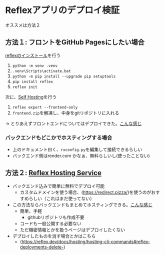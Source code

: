 # Reflexアプリのデプロイ検証

オススメは方法２

## 方法１: フロントをGitHub Pagesにしたい場合
[reflexのインストール](https://reflex.dev/docs/getting-started/installation/)を行う
1. `python -m venv .venv`
1. `.venv\Scripts\activate.bat`
1. `python -m pip install --upgrade pip setuptools`
1. `pip install reflex`
1. `reflex init`

次に、[Self Hosting](https://reflex.dev/docs/hosting/self-hosting/)を行う
1. `reflex export --frontend-only`
1. `frontend.zip`を解凍し、中身をgitリポジトリに入れる

-> とりあえずフロントエンドについてはデプロイできた。[こんな感じ](https://kensuke-iritani.github.io/)

### バックエンドもどこかでホスティングする場合
- 上のドキュメント曰く、`rxconfig.py`を編集して接続できるらしい
- バックエンド側はrender.com かなぁ、無料らしいし(使ったことない)


## 方法２: [Reflex Hosting Service](https://reflex.dev/docs/hosting/deploy-quick-start/)
-  バックエンド込みで簡単に無料でデプロイ可能
    - カスタムドメインを使う場合、(https://redirect.pizza/)を使うのがおすすめらしい（これはまだ使ってない）
- この方法ならバックエンドもまとめてホスティングできる。[こんな感じ](https://reflex-trial001.reflex.run/)
    - 簡単、手軽
        - githubリポジトリも作成不要
    - コードも一般公開する必要ない
    - ただ機密情報とかを扱うページはデプロイしたくない
- デプロイしたものを消す場合とかはこちら
    - (https://reflex.dev/docs/hosting/hosting-cli-commands#reflex-deployments-delete-)



